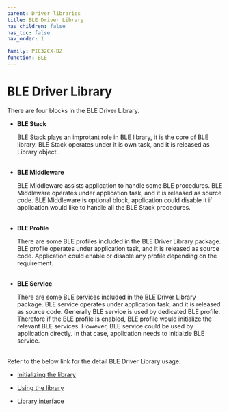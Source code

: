 ```yaml
---
parent: Driver libraries
title: BLE Driver Library
has_children: false
has_toc: false
nav_order: 1

family: PIC32CX-BZ
function: BLE
---
```


# BLE Driver Library

There are four blocks in the BLE Driver Library.
* __BLE Stack__

    BLE Stack plays an improtant role in BLE library, it is the core of BLE library.
    BLE Stack operates under it is own task, and it is released as Library object.
<br><br/>

* __BLE Middleware__

    BLE Middleware assists application to handle some BLE procedures. 
    BLE Middleware operates under application task, and it is released as source code.
    BLE Middleware is optional block, application could disable it if application would like to handle all the BLE Stack procedures.
<br><br/>

* __BLE Profile__

    There are some BLE profiles included in the BLE Driver Library package.
    BLE profile operates under application task, and it is released as source code.
    Application could enable or disable any profile depending on the requirement.
<br><br/>

* __BLE Service__

    There are some BLE services included in the BLE Driver Library package.
    BLE service operates under application task, and it is released as source code.
    Generally BLE service is used by dedicated BLE profile.
    Therefore if the BLE profile is enabled, BLE profile would initialize the relevant BLE services.
    However, BLE service could be used by application directly.
    In that case, application needs to initialzie BLE service.
<br><br/>
  
Refer to the below link for the detail BLE Driver Library usage:

* [Initializing the library](usage.md#initializing-ble-library)

* [Using the library](usage.md#using-the-library)

* [Library interface](html/modules.html)
